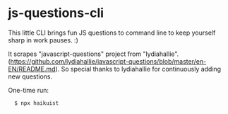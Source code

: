 # js-questions-cli
This little CLI brings fun JS questions to command line to keep yourself sharp in work pauses. :)

It scrapes "javascript-questions" project from "lydiahallie". (https://github.com/lydiahallie/javascript-questions/blob/master/en-EN/README.md). So special thanks to lydiahallie for continuously adding new questions.

One-time run:

```
  $ npx haikuist
```
